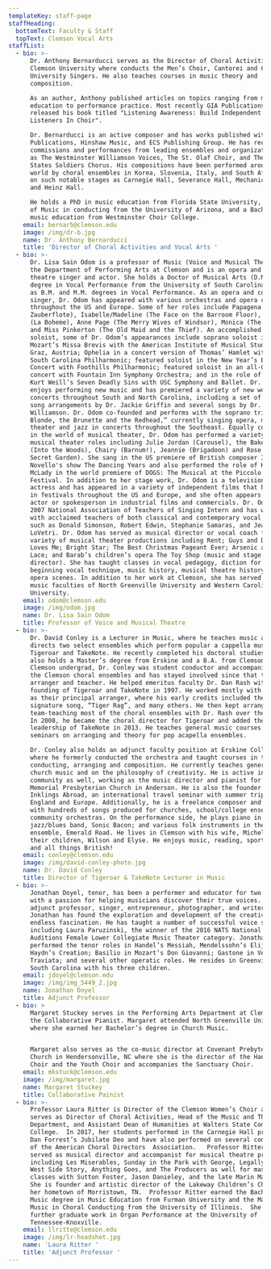 ```yaml
---
templateKey: staff-page
staffHeading:
  bottomText: Faculty & Staff
  topText: Clemson Vocal Arts
staffList:
  - bio: >-
      Dr. Anthony Bernarducci serves as the Director of Choral Activities at
      Clemson University where conducts the Men’s Choir, Cantorei and Clemson
      University Singers. He also teaches courses in music theory and
      composition.

      As an author, Anthony published articles on topics ranging from music
      education to performance practice. Most recently GIA Publications has
      released his book titled "Listening Awareness: Build Independent Creative
      Listeners In Choir".   

      Dr. Bernarducci is an active composer and has works published with GIA
      Publications, Hinshaw Music, and ECS Publishing Group. He has received
      commissions and performances from leading ensembles and organizations such
      as The Westminster Williamson Voices, The St. Olaf Choir, and The United
      States Soldiers Chorus. His compositions have been performed around the
      world by choral ensembles in Korea, Slovenia, Italy, and South Africa and
      on such notable stages as Carnegie Hall, Severance Hall, Mechanics Hall,
      and Heinz Hall. 

      ​He holds a PhD in music education from Florida State University, a Master
      of Music in conducting from the University of Arizona, and a Bachelor of
      music education from Westminster Choir College.  
    email: bernar5@clemson.edu
    image: /img/dr-b.jpg
    name: Dr. Anthony Bernarducci
    title: 'Director of Choral Activities and Vocal Arts '
  - bio: >-
      Dr. Lisa Sain Odom is a professor of Music (Voice and Musical Theatre) in
      the Department of Performing Arts at Clemson and is an opera and musical
      theatre singer and actor. She holds a Doctor of Musical Arts (D.M.A.)
      degree in Vocal Performance from the University of South Carolina, as well
      as B.M. and M.M. degrees in Vocal Performance. As an opera and concert
      singer, Dr. Odom has appeared with various orchestras and opera companies
      throughout the US and Europe. Some of her roles include Papagena (Die
      Zauberflote), Isabelle/Madeline (The Face on the Barroom Floor), Musetta
      (La Boheme), Anne Page (The Merry Wives of Windsor), Monica (The Medium)
      and Miss Pinkerton (The Old Maid and the Thief). An accomplished concert
      soloist, some of Dr. Odom’s appearances include soprano soloist in
      Mozart’s Missa Brevis with the American Institute of Musical Studies in
      Graz, Austria; Ophelia in a concert version of Thomas’ Hamlet with the
      South Carolina Philharmonic; featured soloist in the New Year’s Eve Pops
      Concert with Foothills Philharmonic; featured soloist in an all-Gershwin
      concert with Fountain Inn Symphony Orchestra; and in the role of Anna in
      Kurt Weill’s Seven Deadly Sins with USC Symphony and Ballet. Dr. Odom
      enjoys performing new music and has premiered a variety of new works in
      concerts throughout South and North Carolina, including a set of gospel
      song arrangements by Dr. Jackie Griffin and several songs by Dr. Richard
      Williamson. Dr. Odom co-founded and performs with the soprano trio, “The
      Blonde, the Brunette and the Redhead,” currently singing opera, musical
      theater and jazz in concerts throughout the Southeast. Equally comfortable
      in the world of musical theater, Dr. Odom has performed a variety of
      musical theater roles including Julie Jordan (Carousel), the Baker’s Wife
      (Into the Woods), Chairy (Barnum!), Jeannie (Brigadoon) and Rose (The
      Secret Garden). She sang in the US premiere of British composer Ivor
      Novello's show The Dancing Years and also performed the role of K.D.
      McLady in the world premiere of DOGS: The Musical at the Piccolo Spoleto
      Festival. In addition to her stage work, Dr. Odom is a television and film
      actress and has appeared in a variety of independent films that have shown
      in festivals throughout the US and Europe, and she often appears as an
      actor or spokesperson in industrial films and commercials. Dr. Odom was a
      2007 National Association of Teachers of Singing Intern and has worked
      with acclaimed teachers of both classical and contemporary vocal pedagogy
      such as Donald Simonson, Robert Edwin, Stephanie Samaras, and Jeannette
      LoVetri. Dr. Odom has served as musical director or vocal coach for a
      variety of musical theater productions including Rent; Guys and Dolls; She
      Loves Me; Bright Star; The Best Christmas Pageant Ever; Arsenic and Old
      Lace; and Barab’s children’s opera The Toy Shop (music and stage
      director). She has taught classes in vocal pedagogy, diction for singers,
      beginning vocal technique, music history, musical theatre history and
      opera scenes. In addition to her work at Clemson, she has served on the
      music faculties of North Greenville University and Western Carolina
      University.
    email: odom@clemson.edu
    image: /img/odom.jpg
    name: Dr. Lisa Sain Odom
    title: Professor of Voice and Musical Theatre
  - bio: >-
      Dr. David Conley is a Lecturer in Music, where he teaches music and
      directs two select ensembles which perform popular a cappella music:
      Tigeroar and TakeNote. He recently completed his doctoral studies, and
      also holds a Master’s degree from Erskine and a B.A. from Clemson. While a
      Clemson undergrad, Dr. Conley was student conductor and accompanist for
      the Clemson choral ensembles and has stayed involved since that time as an
      arranger and teacher. He helped emeritus faculty Dr. Dan Rash with the
      founding of Tigeroar and TakeNote in 1997. He worked mostly with the guys
      as their principal arranger, where his early credits included their
      signature song, “Tiger Rag”, and many others. He then kept arranging and
      team-teaching most of the choral ensembles with Dr. Rash over the years.
      In 2008, he became the choral director for Tigeroar and added the
      leadership of TakeNote in 2013. He teaches general music courses and leads
      seminars on arranging and theory for pop acapella ensembles.

      ​Dr. Conley also holds an adjunct faculty position at Erskine College,
      where he formerly conducted the orchestra and taught courses in theory,
      conducting, arranging and composition. He currently teaches general music,
      church music and on the philosophy of creativity. He is active in the
      community as well, working as the music director and pianist for Young
      Memorial Presbyterian Church in Anderson. He is also the founder of
      Inklings Abroad, an international travel seminar with summer trips to
      England and Europe. Additionally, he is a freelance composer and arranger,
      with hundreds of songs produced for churches, school/college ensembles and
      community orchestras. On the performance side, he plays piano in the
      jazz/blues band, Sonic Bacon; and various folk instruments in the Celtic
      ensemble, Emerald Road. He lives in Clemson with his wife, Michelle, and
      their children, Wilson and Elyse. He enjoys music, reading, sport, travel
      and all things British!
    email: conley@clemson.edu
    image: /img/david-conley-photo.jpg
    name: Dr. David Conley
    title: Director of Tigeroar & TakeNote Lecturer in Music
  - bio: >-
      Jonathan Doyel, tenor, has been a performer and educator for two decades
      with a passion for helping musicians discover their true voices. As an
      adjunct professor, singer, entrepreneur, photographer, and writer,
      Jonathan has found the exploration and development of the creative mind an
      endless fascination. He has taught a number of successful voice students,
      including Laura Paruzinski, the winner of the 2016 NATS National Student
      Auditions Female Lower Collegiate Music Theater category. Jonathan has
      performed the tenor roles in Handel’s Messiah, Mendelssohn’s Elijah, and
      Haydn’s Creation; Basilio in Mozart’s Don Giovanni; Gastone in Verdi’s La
      Traviata; and several other operatic roles. He resides in Greenville,
      South Carolina with his three children.
    email: jdoyel@clemson.edu
    image: /img/img_5449_2.jpg
    name: Jonathan Doyel
    title: Adjunct Professor
  - bio: >
      Margaret Stuckey serves in the Performing Arts Department at Clemson as
      the Collaborative Pianist. Margaret attended North Greenville University
      where she earned her Bachelor’s degree in Church Music. 


      Margaret also serves as the co-music director at Covenant Prebyterian
      Church in Hendersonville, NC where she is the director of the Handbell
      Choir and the Youth Choir and accompanies the Sanctuary Choir. 
    email: mkstuck@clemson.edu
    image: /img/margaret.jpg
    name: Margaret Stuckey
    title: Collaborative Painist
  - bio: >-
      Professor Laura Ritter is Director of the Clemson Women’s Choir and also
      serves as Director of Choral Activities, Head of the Music and Theatre
      Department, and Assistant Dean of Humanities at Walters State Community
      College.  In 2017, her students performed in the Carnegie Hall premiere of
      Dan Forrest’s Jubilate Deo and have also performed on several conventions
      of the American Choral Directors  Association.   Professor Ritter has
      served as musical director and accompanist for musical theatre productions
      including Les Miserables, Sunday in the Park with George, Legally Blonde,
      West Side Story, Anything Goes, and The Producers as well for master
      classes with Sutton Foster, Jason Danieley, and the late Marin Mazzie. 
      She is founder and artistic director of the Lakeway Children’s Choir in
      her hometown of Morristown, TN.  Professor Ritter earned the Bachelor of
      Music degree in Music Education from Furman University and the Master of
      Music in Choral Conducting from the University of Illinois.  She has done
      further graduate work in Organ Performance at the University of
      Tennessee-Knoxville.  
    email: llritte@clemson.edu
    image: /img/lr-headshot.jpg
    name: 'Laura Ritter '
    title: 'Adjunct Professor '
---
```


